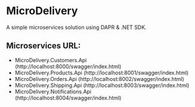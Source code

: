 # MicroDelivery
A simple microservices solution using DAPR & .NET SDK.

## Microservices URL:
- MicroDelivery.Customers.Api (http://localhost:8000/swagger/index.html)
- MicroDelivery.Products.Api (http://localhost:8001/swagger/index.html)
- MicroDelivery.Orders.Api (http://localhost:8002/swagger/index.html)
- MicroDelivery.Shipping.Api (http://localhost:8003/swagger/index.html)
- MicroDelivery.Notifications.Api (http://localhost:8004/swagger/index.html)